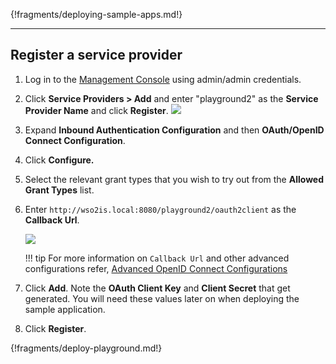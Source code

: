 

{!fragments/deploying-sample-apps.md!}

----

## Register a service provider

1. Log in to the [Management Console](insertlink) using admin/admin credentials. 

2. Click **Service Providers > Add** and enter "playground2" as the **Service Provider Name** and click **Register**.
		<img name='add-playground-sp' src='../../assets/img/samples/add-playground-sp.png' class='img-zoomable'/>
    
3.  Expand **Inbound Authentication Configuration** and then **OAuth/OpenID Connect Configuration**. 

4. Click **Configure.**   

5. Select the relevant grant types that you wish to try out from the **Allowed Grant Types** list. 
        
6.  Enter `http://wso2is.local:8080/playground2/oauth2client` as the **Callback Url**.
    
	<img name='configure-playground-sp' src='../../assets/img/fragments/configure-playground-sp.png' class='img-zoomable'/>

    !!! tip
        For more information on `Callback Url` and other advanced configurations
        refer, [Advanced OpenID Connect Configurations](../../guides/login/oauth-app-config-advanced)
        
7.  Click **Add**. Note the **OAuth Client Key** and **Client Secret** that get generated. You will need these values later on when deploying the sample application.

8.  Click **Register**.

{!fragments/deploy-playground.md!}




